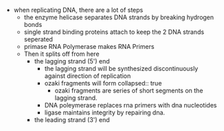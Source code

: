 - when replicating DNA, there are a lot of steps
	- the enzyme helicase separates DNA strands by breaking hydrogen bonds
	- single strand binding proteins attach to keep the 2 DNA strands seperated
	- primase RNA Polymerase makes RNA Primers
	- Then it splits off from here
		- the lagging strand (5') end
			- the lagging strand will be synthesized discontinuously against direction of replication
			- ozaki fragments will form
			  collapsed:: true
				- ozaki fragments are series of short segments on the lagging strand.
			- DNA poleymerase replaces rna primers with dna nucleotides
			- ligase maintains integrity by repairing dna.
		- the leading strand (3') end